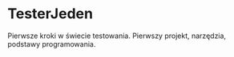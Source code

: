 # TesterJeden
Pierwsze kroki w świecie testowania. Pierwszy projekt, narzędzia, podstawy programowania.
